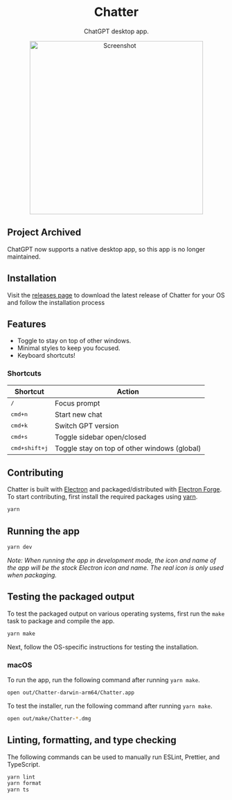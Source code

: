 <div align="center">
  <h1>Chatter</h1>
  <p>ChatGPT desktop app.</p>
  <img
    alt="Screenshot"
    src="https://github.com/mskelton/chatter/assets/25914066/f7c8c938-47da-4847-84b5-07338744ad64"
    width="400"
  />
</div>

## Project Archived

ChatGPT now supports a native desktop app, so this app is no longer maintained.

## Installation

Visit the [releases page](https://github.com/mskelton/chatter/releases/latest)
to download the latest release of Chatter for your OS and follow the
installation process

## Features

- Toggle to stay on top of other windows.
- Minimal styles to keep you focused.
- Keyboard shortcuts!

### Shortcuts

| Shortcut               | Action                                       |
| ---------------------- | -------------------------------------------- |
| <kbd>/</kbd>           | Focus prompt                                 |
| <kbd>cmd+n</kbd>       | Start new chat                               |
| <kbd>cmd+k</kbd>       | Switch GPT version                           |
| <kbd>cmd+s</kbd>       | Toggle sidebar open/closed                   |
| <kbd>cmd+shift+j</kbd> | Toggle stay on top of other windows (global) |

## Contributing

Chatter is built with [Electron](https://electronjs.org/) and
packaged/distributed with [Electron Forge](https://www.electronforge.io). To
start contributing, first install the required packages using
[yarn](https://yarnpkg.com).

```bash
yarn
```

## Running the app

```bash
yarn dev
```

_Note: When running the app in development mode, the icon and name of the app
will be the stock Electron icon and name. The real icon is only used when
packaging._

## Testing the packaged output

To test the packaged output on various operating systems, first run the `make`
task to package and compile the app.

```bash
yarn make
```

Next, follow the OS-specific instructions for testing the installation.

### macOS

To run the app, run the following command after running `yarn make`.

```bash
open out/Chatter-darwin-arm64/Chatter.app
```

To test the installer, run the following command after running `yarn make`.

```bash
open out/make/Chatter-*.dmg
```

## Linting, formatting, and type checking

The following commands can be used to manually run ESLint, Prettier, and
TypeScript.

```bash
yarn lint
yarn format
yarn ts
```
